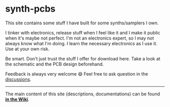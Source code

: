 # synth-pcbs
This site contains some stuff I have built for some synths/samplers I own.

I tinker with electronics, release stuff when I feel like it and I make it public when it's maybe not perfect. I'm not an electronics expert, so I may not always know what I'm doing. I learn the necessary electronics as I use it. Use at your own risk.

Be smart. Don't just trust the stuff I offer for download here. Take a look at the schematic and the PCB design beforehand.

Feedback is always very welcome 😄 Feel free to ask question in the [discussions](https://github.com/bzeiss/synth-pcbs/discussions).

***

The main content of this site (descriptions, documentations) can be found **[in the Wiki](https://github.com/bzeiss/synth-pcbs/wiki)**.
